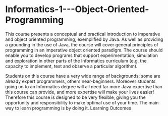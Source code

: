 # Informatics-1---Object-Oriented-Programming


This course presents a conceptual and practical introduction to imperative and object oriented programming, exemplified by Java. As well as providing a grounding in the use of Java, the course will cover general principles of programming in an imperative object oriented paradigm. The course should enable you to develop programs that support experimentation, simulation and exploration in other parts of the Informatics curriculum (e.g. the capacity to implement, test and observe a particular algorithm).


Students on this course have a very wide range of backgrounds: some are already expert programmers, others near-beginners. Moreover students going on to an Informatics degree will all need far more Java expertise than this course can provide, and more expertise will make your lives easier! Therefore this course is designed to be very flexible, giving you the opportunity and responsibility to make optimal use of your time. The main way to learn programming is by doing it.
Learning Outcomes



